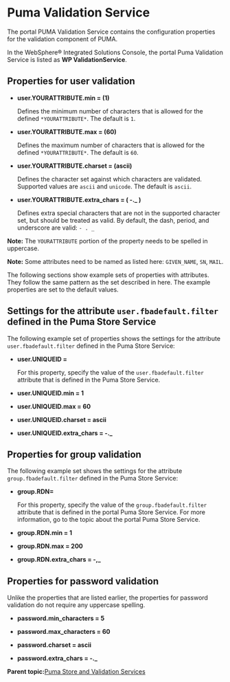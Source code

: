 # Puma Validation Service

The portal PUMA Validation Service contains the configuration properties for the validation component of PUMA.

In the WebSphere® Integrated Solutions Console, the portal Puma Validation Service is listed as **WP ValidationService**.

## Properties for user validation

-   **user.YOURATTRIBUTE.min = \(1\)**

    Defines the minimum number of characters that is allowed for the defined `*YOURATTRIBUTE*`. The default is `1`.

-   **user.YOURATTRIBUTE.max = \(60\)**

    Defines the maximum number of characters that is allowed for the defined `*YOURATTRIBUTE*`. The default is `60`.

-   **user.YOURATTRIBUTE.charset = \(ascii\)**

    Defines the character set against which characters are validated. Supported values are `ascii` and `unicode`. The default is `ascii`.

-   **user.YOURATTRIBUTE.extra\_chars = \( -.\_ \)**

    Defines extra special characters that are not in the supported character set, but should be treated as valid. By default, the dash, period, and underscore are valid: `- . _`


**Note:** The `YOURATTRIBUTE` portion of the property needs to be spelled in uppercase.

**Note:** Some attributes need to be named as listed here: `GIVEN_NAME`, `SN`, `MAIL`.

The following sections show example sets of properties with attributes. They follow the same pattern as the set described in here. The example properties are set to the default values.

## Settings for the attribute `user.fbadefault.filter` defined in the Puma Store Service

The following example set of properties shows the settings for the attribute `user.fbadefault.filter` defined in the Puma Store Service:

-   **user.UNIQUEID =**

    For this property, specify the value of the `user.fbadefault.filter` attribute that is defined in the Puma Store Service.

-   **user.UNIQUEID.min = 1**



-   **user.UNIQUEID.max = 60**



-   **user.UNIQUEID.charset = ascii**



-   **user.UNIQUEID.extra\_chars = -.\_**




## Properties for group validation

The following example set shows the settings for the attribute `group.fbadefault.filter` defined in the Puma Store Service:

-   **group.RDN=**

    For this property, specify the value of the `group.fbadefault.filter` attribute that is defined in the portal Puma Store Service. For more information, go to the topic about the portal Puma Store Service.

-   **group.RDN.min = 1**



-   **group.RDN.max = 200**



-   **group.RDN.extra\_chars = -,\_**




## Properties for password validation

Unlike the properties that are listed earlier, the properties for password validation do not require any uppercase spelling.

-   **password.min\_characters = 5**



-   **password.max\_characters = 60**



-   **password.charset = ascii**



-   **password.extra\_chars = -.\_**




**Parent topic:**[Puma Store and Validation Services](../admin-system/srvcfgref_puma.md)

